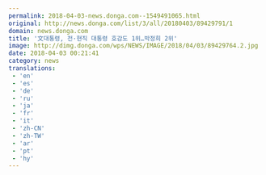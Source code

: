```yaml
---
permalink: 2018-04-03-news.donga.com--1549491065.html
original: http://news.donga.com/list/3/all/20180403/89429791/1
domain: news.donga.com
title: '文대통령, 전·현직 대통령 호감도 1위…박정희 2위'
image: http://dimg.donga.com/wps/NEWS/IMAGE/2018/04/03/89429764.2.jpg
date: 2018-04-03 00:21:41
category: news
translations: 
 - 'en'
 - 'es'
 - 'de'
 - 'ru'
 - 'ja'
 - 'fr'
 - 'it'
 - 'zh-CN'
 - 'zh-TW'
 - 'ar'
 - 'pt'
 - 'hy'
---
```


